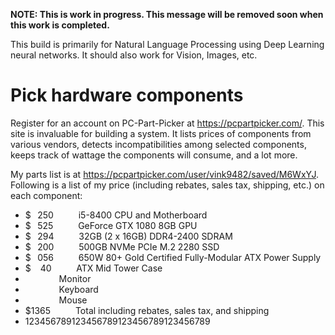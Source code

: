 **NOTE: This is work in progress. This message will be removed soon when this work is completed.**  

This build is primarily for Natural Language Processing using Deep Learning neural networks. It should also work for Vision, Images, etc.
# Pick hardware components
Register for an account on PC-Part-Picker at https://pcpartpicker.com/. This site is invaluable for building a system. It lists prices of components from various vendors, detects incompatibilities among selected components, keeps track of wattage the components will consume, and a lot more.  

My parts list is at <https://pcpartpicker.com/user/vink9482/saved/M6WxYJ>. Following is a list of my price (including rebates, sales tax, shipping, etc.) on each component:   
* $ &thinsp; 250 &emsp; &emsp; i5-8400 CPU and Motherboard
* $ &thinsp; 525 &emsp; &emsp; GeForce GTX 1080 8GB GPU
* $ &thinsp; 294 &emsp; &emsp; 32GB (2 x 16GB) DDR4-2400 SDRAM
* $ &thinsp; 200 &emsp; &emsp; 500GB NVMe PCIe M.2 2280 SSD
* $ &thinsp; 056 &emsp; &emsp; 650W 80+ Gold Certified Fully-Modular ATX Power Supply
* $ &ensp; 40 &emsp; &emsp; ATX Mid Tower Case
* &emsp; &emsp; &emsp; Monitor
* &emsp; &emsp; &emsp; Keyboard
* &emsp; &emsp; &emsp; Mouse
* $1365 &emsp; &emsp; Total including rebates, sales tax, and shipping
* 123456789123456789123456789123456789
